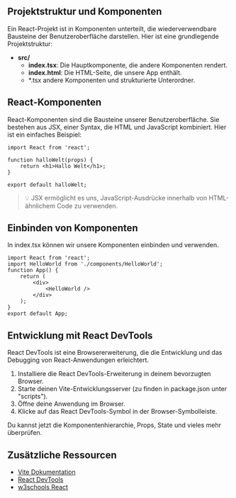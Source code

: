## Projektstruktur und Komponenten

Ein React-Projekt ist in Komponenten unterteilt, die wiederverwendbare Bausteine der Benutzeroberfläche darstellen. Hier ist eine grundlegende Projektstruktur:

- **src/**
    - **index.tsx**: Die Hauptkomponente, die andere Komponenten rendert.
    - **index.html**: Die HTML-Seite, die unsere App enthält.
    - *.tsx andere Komponenten und strukturierte Unterordner.

## React-Komponenten

React-Komponenten sind die Bausteine unserer Benutzeroberfläche. Sie bestehen aus JSX, einer Syntax, die HTML und JavaScript kombiniert. Hier ist ein einfaches Beispiel:

```tsx
import React from 'react';

function halloWelt(props) {
    return <h1>Hallo Welt</h1>;
}

export default halloWelt;
```

> 💡 JSX ermöglicht es uns, JavaScript-Ausdrücke innerhalb von HTML-ähnlichem Code zu verwenden.

## Einbinden von Komponenten

In index.tsx können wir unsere Komponenten einbinden und verwenden.

```tsx
import React from 'react';
import HelloWorld from './components/HelloWorld';
function App() {
    return (
        <div>
            <HelloWorld />
        </div>
    );
}
export default App;
```

## Entwicklung mit React DevTools

React DevTools ist eine Browsererweiterung, die die Entwicklung und das Debugging von React-Anwendungen erleichtert.

1. Installiere die React DevTools-Erweiterung in deinem bevorzugten Browser.
2. Starte deinen Vite-Entwicklungsserver (zu finden in package.json unter "scripts").
3. Öffne deine Anwendung im Browser.
4. Klicke auf das React DevTools-Symbol in der Browser-Symbolleiste.

Du kannst jetzt die Komponentenhierarchie, Props, State und vieles mehr überprüfen.

## Zusätzliche Ressourcen

- [Vite Dokumentation](https://vitejs.dev/)
- [React DevTools](https://reactjs.org/blog/2019/08/15/new-react-devtools.html)
- [w3schools React](https://www.w3schools.com/react/default.asp)